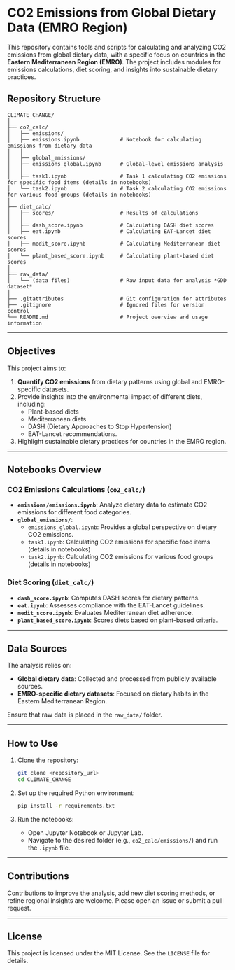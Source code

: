 
# CO2 Emissions from Global Dietary Data (EMRO Region)

This repository contains tools and scripts for calculating and analyzing CO2 emissions from global dietary data, with a specific focus on countries in the **Eastern Mediterranean Region (EMRO)**. The project includes modules for emissions calculations, diet scoring, and insights into sustainable dietary practices.

## Repository Structure

```
CLIMATE_CHANGE/
│
├── co2_calc/
│   ├── emissions/
│   ├── emissions.ipynb             # Notebook for calculating emissions from dietary data
│   │ 
│   ├── global_emissions/
│   ├── emissions_global.ipynb      # Global-level emissions analysis
│   │ 
│   ├── task1.ipynb                 # Task 1 calculating CO2 emissions for specific food items (details in notebooks)
│   └── task2.ipynb                 # Task 2 calculating CO2 emissions for various food groups (details in notebooks)
│
├── diet_calc/
│   ├── scores/                     # Results of calculations 
│   │ 
│   ├── dash_score.ipynb            # Calculating DASH diet scores
│   ├── eat.ipynb                   # Calculating EAT-Lancet diet scores
│   ├── medit_score.ipynb           # Calculating Mediterranean diet scores
│   └── plant_based_score.ipynb     # Calculating plant-based diet scores
│
├── raw_data/
│   └── (data files)                # Raw input data for analysis *GDD dataset* 
│
├── .gitattributes                  # Git configuration for attributes
├── .gitignore                      # Ignored files for version control
└── README.md                       # Project overview and usage information
```

---

## Objectives

This project aims to:
1. **Quantify CO2 emissions** from dietary patterns using global and EMRO-specific datasets.
2. Provide insights into the environmental impact of different diets, including:
   - Plant-based diets
   - Mediterranean diets
   - DASH (Dietary Approaches to Stop Hypertension)
   - EAT-Lancet recommendations.
3. Highlight sustainable dietary practices for countries in the EMRO region.

---

## Notebooks Overview

### CO2 Emissions Calculations (`co2_calc/`)
- **`emissions/emissions.ipynb`**: Analyze dietary data to estimate CO2 emissions for different food categories.
- **`global_emissions/`**: 
  - `emissions_global.ipynb`: Provides a global perspective on dietary CO2 emissions.
  - `task1.ipynb`: Calculating CO2 emissions for specific food items (details in notebooks)
  - `task2.ipynb`: Calculating CO2 emissions for various food groups (details in notebooks)

### Diet Scoring (`diet_calc/`)
- **`dash_score.ipynb`**: Computes DASH scores for dietary patterns.
- **`eat.ipynb`**: Assesses compliance with the EAT-Lancet guidelines.
- **`medit_score.ipynb`**: Evaluates Mediterranean diet adherence.
- **`plant_based_score.ipynb`**: Scores diets based on plant-based criteria.

---

## Data Sources

The analysis relies on:
- **Global dietary data**: Collected and processed from publicly available sources.
- **EMRO-specific dietary datasets**: Focused on dietary habits in the Eastern Mediterranean Region.

Ensure that raw data is placed in the `raw_data/` folder.

---

## How to Use

1. Clone the repository:
   ```bash
   git clone <repository_url>
   cd CLIMATE_CHANGE
   ```

2. Set up the required Python environment:
   ```bash
   pip install -r requirements.txt
   ```

3. Run the notebooks:
   - Open Jupyter Notebook or Jupyter Lab.
   - Navigate to the desired folder (e.g., `co2_calc/emissions/`) and run the `.ipynb` file.

---

## Contributions

Contributions to improve the analysis, add new diet scoring methods, or refine regional insights are welcome. Please open an issue or submit a pull request.

---

## License

This project is licensed under the MIT License. See the `LICENSE` file for details.
